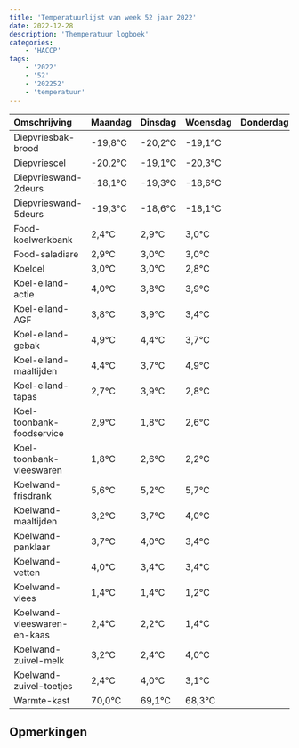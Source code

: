 ```yaml
---
title: 'Temperatuurlijst van week 52 jaar 2022'
date: 2022-12-28
description: 'Themperatuur logboek'
categories:
    - 'HACCP'
tags:
    - '2022'
    - '52'
    - '202252'
    - 'temperatuur'
---
```

|Omschrijving|Maandag|Dinsdag|Woensdag|Donderdag|Vrijdag|Zaterdag|Zondag|
|:---|:---|:---|:---|:---|:---|:---|:---|
|Diepvriesbak-brood|-19,8°C|-20,2°C|-19,1°C| | | | |
|Diepvriescel|-20,2°C|-19,1°C|-20,3°C| | | | |
|Diepvrieswand-2deurs|-18,1°C|-19,3°C|-18,6°C| | | | |
|Diepvrieswand-5deurs|-19,3°C|-18,6°C|-18,1°C| | | | |
|Food-koelwerkbank|2,4°C|2,9°C|3,0°C| | | | |
|Food-saladiare|2,9°C|3,0°C|3,0°C| | | | |
|Koelcel|3,0°C|3,0°C|2,8°C| | | | |
|Koel-eiland-actie|4,0°C|3,8°C|3,9°C| | | | |
|Koel-eiland-AGF|3,8°C|3,9°C|3,4°C| | | | |
|Koel-eiland-gebak|4,9°C|4,4°C|3,7°C| | | | |
|Koel-eiland-maaltijden|4,4°C|3,7°C|4,9°C| | | | |
|Koel-eiland-tapas|2,7°C|3,9°C|2,8°C| | | | |
|Koel-toonbank-foodservice|2,9°C|1,8°C|2,6°C| | | | |
|Koel-toonbank-vleeswaren|1,8°C|2,6°C|2,2°C| | | | |
|Koelwand-frisdrank|5,6°C|5,2°C|5,7°C| | | | |
|Koelwand-maaltijden|3,2°C|3,7°C|4,0°C| | | | |
|Koelwand-panklaar|3,7°C|4,0°C|3,4°C| | | | |
|Koelwand-vetten|4,0°C|3,4°C|3,4°C| | | | |
|Koelwand-vlees|1,4°C|1,4°C|1,2°C| | | | |
|Koelwand-vleeswaren-en-kaas|2,4°C|2,2°C|1,4°C| | | | |
|Koelwand-zuivel-melk|3,2°C|2,4°C|4,0°C| | | | |
|Koelwand-zuivel-toetjes|2,4°C|4,0°C|3,1°C| | | | |
|Warmte-kast|70,0°C|69,1°C|68,3°C| | | | |

## Opmerkingen


